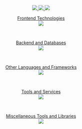 <div align="center">
<a href="mailto:vmradford@gmail.com">
<img src="https://img.shields.io/badge/Gmail-D14836?style=for-the-badge&logo=gmail&logoColor=white" />
</a>
<a href="https://www.linkedin.com/in/vincent-radford-1a9599173/">
<img src="https://img.shields.io/badge/LinkedIn-0077B5?style=for-the-badge&logo=linkedin&logoColor=white" />
</a>
<a href="https://rajahwu.github.io/">
<img src="https://img.shields.io/badge/Portfolio-255E63?style=for-the-badge&logo=About.me&logoColor=white" />
</a>
</div>

<!-- 
<div align="center">
<a href="https://skillicons.dev">
<img src="https://skillicons.dev/icons?i=js,html,css,astro,aws,babel,bash,bun,docker,flask,git,github,jquery,laravel,linux,mysql,netlify,nodejs,npm,php,pnpm,postgres,postman,py,react,redux,sqlite,supabase,sequelize,tailwind,ts,vercel,vite,vscode&perline=6">
</a>
</div> -->

<!-- <div align="center">
  <a href="https://skillicons.dev">
    <img src="https://skillicons.dev/icons?i=js,html,css,astro,aws,babel,bash,bun,docker,flask,git,github,jquery&perline=6">
    <br>
    <img src="https://skillicons.dev/icons?i=laravel,linux,mysql,netlify,nodejs,npm,php,pnpm,postgres,postman,py,react,redux&perline=6">
    <br>
    <img src="https://skillicons.dev/icons?i=sqlite,supabase,sequelize,tailwind,ts,vercel,vite,vscode&perline=6">
  </a>
</div> -->

<section align="center">
<a href="https://skillicons.dev">
<figure>
<figcaption>Frontend Technologies</figcaption>
<img src="https://skillicons.dev/icons?i=html,css,js,ts,react,redux">
</figure>
<br>
<figure>
<figcaption>Backend and Databases</figcaption>
<img src="https://skillicons.dev/icons?i=nodejs,express,docker,postgres,mysql,sqlite">
</figure>
<br>
<figure>
<figcaption>Other Languages and Frameworks</figcaption>
<img src="https://skillicons.dev/icons?i=php,laravel,flask,py,babel,bash">
</figure>
<br>
<figure>
<figcaption>Tools and Services</figcaption>
<img src="https://skillicons.dev/icons?i=git,github,linux,netlify,vercel,aws">
</figure>
<br>
<figure>
<figcaption>Miscellaneous Tools and Libraries</figcaption>
<img src="vscode,postman,sequelize,tailwind,vite,astro">
</figure>
<br>
</a>
</section>


